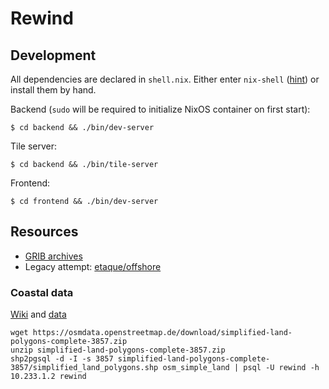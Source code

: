 # Rewind

## Development

All dependencies are declared in `shell.nix`. Either enter `nix-shell` ([hint](https://github.com/nix-community/nix-direnv)) or install them by hand.

Backend (`sudo` will be required to initialize NixOS container on first start):

    $ cd backend && ./bin/dev-server

Tile server:

    $ cd backend && ./bin/tile-server

Frontend:

    $ cd frontend && ./bin/dev-server

## Resources

  - [GRIB archives](https://grib.v-l-m.org/archives/)
  - Legacy attempt: [etaque/offshore](https://github.com/etaque/offshore) 

### Coastal data

[Wiki](https://wiki.openstreetmap.org/wiki/Coastline) and [data](https://osmdata.openstreetmap.de/data/land-polygons.html)

    wget https://osmdata.openstreetmap.de/download/simplified-land-polygons-complete-3857.zip
    unzip simplified-land-polygons-complete-3857.zip
    shp2pgsql -d -I -s 3857 simplified-land-polygons-complete-3857/simplified_land_polygons.shp osm_simple_land | psql -U rewind -h 10.233.1.2 rewind
  
